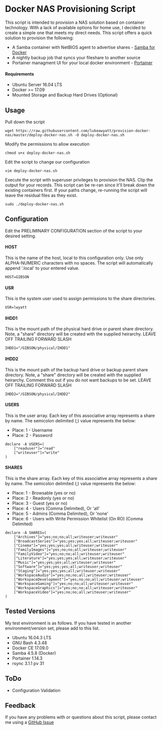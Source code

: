 # Docker NAS Provisioning Script

This script is intended to provision a NAS solution based on container technology.  With a lack of available options for home use, I decided to create a simple one that meets my direct needs.  This script offers a quick solution to provision the following:

* A Samba container with NetBIOS agent to advertise shares - [Samba for Docker](https://github.com/dperson/samba)
* A nightly backup job that syncs your fileshare to another source
* Portainer managment UI for your local docker environment - [Portainer](https://github.com/portainer/portainer)


#### Requirements

* Ubuntu Server 16.04 LTS
* Docker >= 17.09
* Mounted Storage and Backup Hard Drives (Optional)


## Usage

Pull down the script 

```shell
wget https://raw.githubusercontent.com/lukeawyatt/provision-docker-nas/master/deploy-docker-nas.sh -O deploy-docker-nas.sh
```

Modify the permissions to allow execution

```shell
chmod u+x deploy-docker-nas.sh
```

Edit the script to change our configuration

```shell
vim deploy-docker-nas.sh
```

Execute the script with superuser privileges to provision the NAS.  Clip the output for your records.  This script can be re-ran since it'll break down the existing containers first.  If your paths change, re-running the script will leave the residual files as they exist.
```shell
sudo ./deploy-docker-nas.sh
```


## Configuration

Edit the PRELIMINARY CONFIGURATION section of the script to your desired setting.  

#### HOST
This is the name of the host, local to this configuration only. Use only ALPHA-NUMERIC characters with no spaces. The script will automatically append '.local' to your entered value.

```shell
HOST=GIBSON
```

#### USR
This is the system user used to assign permissions to the share directories.

```shell
USR=lwyatt
```

#### IHDD1
This is the mount path of the physical hard drive or parent share directory.
Note, a "share" directory will be created with the supplied heirarchy.
LEAVE OFF TRAILING FORWARD SLASH

```shell
IHDD1="/GIBSON/physical/IHDD1"
```

#### IHDD2
This is the mount path of the backup hard drive or backup parent share 
directory. Note, a "share" directory will be created with the supplied 
heirarchy. Comment this out if you do not want backups to be set.
LEAVE OFF TRAILING FORWARD SLASH

```shell
IHDD2="/GIBSON/physical/IHDD2"
```

#### USERS
This is the user array. Each key of this associative array represents a
share by name. The semicolon delimited (;) value represents the below:

* Place: 1 - Username
* Place: 2 - Password


```shell
declare -A USERS=(
	["readuser"]="read"
	["writeuser"]="write"
)
```

#### SHARES
This is the share array. Each key of this associative array represents a
share by name. The semicolon delimited (;) value represents the below:

* Place: 1 - Browsable (yes or no)
* Place: 2 - Readonly (yes or no)
* Place: 3 - Guest (yes or no)
* Place: 4 - Users (Comma Delimited), Or 'all'
* Place: 5 - Admins (Comma Delimited), Or 'none'
* Place: 6 - Users with Write Permission Whitelist (On RO) (Comma Delimited)


```shell
declare -A SHARES=(
	["Archives"]="yes;no;no;all;writeuser;writeuser"
	["BroadcastSeries"]="yes;yes;yes;all;writeuser;writeuser"
	["Cinema"]="yes;yes;yes;all;writeuser;writeuser"
	["FamilyImages"]="yes;no;no;all;writeuser;writeuser"
	["FamilyVideo"]="yes;no;no;all;writeuser;writeuser"
	["Literature"]="yes;yes;yes;all;writeuser;writeuser"
	["Music"]="yes;yes;yes;all;writeuser;writeuser"
	["Software"]="yes;yes;yes;all;writeuser;writeuser"
	["Staging"]="yes;yes;yes;all;writeuser;writeuser"
	["WorkspaceAudio"]="yes;no;no;all;writeuser;writeuser"
	["WorkspaceDevelopment"]="yes;no;no;all;writeuser;writeuser"
	["WorkspaceGaming"]="yes;no;no;all;writeuser;writeuser"
	["WorkspaceGraphics"]="yes;no;no;all;writeuser;writeuser"
	["WorkspaceVideo"]="yes;no;no;all;writeuser;writeuser"
)
```


## Tested Versions

My test environment is as follows.  If you have tested in another environment/version set, please add to this list.

* Ubuntu 16.04.3 LTS
* GNU Bash 4.3.48
* Docker CE 17.09.0
* Samba 4.5.8 (Docker)
* Portainer 1.14.3
* rsync 3.1.1 pv 31


## ToDo

* Configuration Validation


## Feedback

If you have any problems with or questions about this script, please contact me using a [GitHub Issue](https://github.com/lukeawyatt/provision-docker-nas/issues)